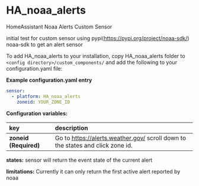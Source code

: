 # HA_noaa_alerts
HomeAssistant Noaa Alerts Custom Sensor

initial test for custom sensor using pypi(https://pypi.org/project/noaa-sdk/) noaa-sdk to get an alert sensor

To add HA_noaa_alerts to your installation, copy HA_noaa_alerts folder to `<config directory>/custom_components/` and add the following to your configuration.yaml file:

**Example configuration.yaml entry**
```yaml
sensor:
  - platform: HA_noaa_alerts
    zoneid: YOUR_ZONE_ID
```
**Configuration variables:**  

key | description  
:--- | :---  
**zoneid (Required)** | Go to https://alerts.weather.gov/ scroll down to the states and click zone id. 

**states:**
sensor will return the event state of the current alert

**limitations:**
Currently it can only return the first active alert reported by noaa

